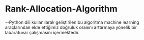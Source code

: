 # Rank-Allocation-Algorithm
--Python dili kullanılarak geliştirilen bu algoritma machine learning araçlarından elde ettiğimiz doğruluk oranını arttırmaya yönelik bir labaratuvar çalışmasını içermektedir.
